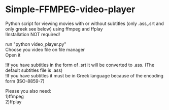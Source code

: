 # Simple-FFMPEG-video-player<br/>
Python script for viewing movies with or without subtitles (only .ass,.srt and only greek see below) using ffmpeg and ffplay<br/>
!Installation NOT required!<br/>

run "python video_player.py"<br/>
Choose you video file on file manager<br/>
Open it<br/>

!If you have subtitles in the form of .srt it will be converted to .ass. (The default subtitles file is .ass)<br/>
!If you have subtitles it must be in Greek language because of the encoding form (ISO-8859-7)<br/>

Please you also need:<br/>
1)ffmpeg<br/>
2)ffplay
